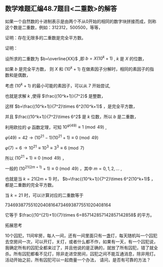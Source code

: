 ## 数学难题汇编48.7题目<二重数>的解答

如果一个自然数的十进制表示是由两个不从0开始的相同的数字块拼接而成，则称这个数是二重数，例如：312312，500500，等等，

证明：存在无限多的二重数是完全平方数。

证明：

设所求的二重数为 $b=\overline{XX}$ ,即 $b=X(10^k+1)$ , $k$ 是 $X$ 的位数，

如果 $b$ 是完全平方数， 则 $X$ 和 $(10^k+1)$ 在做素因子分解时，相同的素因子的指数和是偶数，

考虑 $(10^k+1)$ 的最小可能的素因子，可以从 $7$ 开始尝试,

也就是求解 $k$ ,使得 $\frac{(10^k+1)}{7^2}$ 是整数，

这样 $b=\frac{(10^k+1)}{7^2}\times 6^2(10^k+1)$ ，是完全平方数，

并且 $\frac{(10^k+1)}{7^2}\times 6^2$ 是 $k$ 位数，所以 $b$ 是二重数，

利用欧拉的 $\varphi$ 函数定理，可知 $10^{\varphi (49)}\equiv 1\pmod{49}$ ,

$\varphi(49)=42\to (10^{21}-1)(10^{21}+1)\equiv 0\pmod{49}$

$\varphi(7)=6\to 10^{21}\equiv{10^3}\equiv{3^3}\equiv 6\pmod7$ 

所以 $(10^{21}+1)\equiv 0\pmod{49}$ ，

一般的 $(10^{21(2m+1)}+1)\equiv 0\pmod{49}$ ，其中 $m=0,1,2,...$ ,

也就是当 $k=21(2m+1)$ 时， $b=\frac{(10^k+1)}{7^2}\times 6^2(10^k+1)$ ，都是二重数的完全平方数。

当 $k=21$ 时，可以计算对应的二重数等于

$734693877551020408164734693877551020408164$

它等于 $\frac{(10^{21}+1)}{7}\times 6=857142857142857142858$ 的平方。

拓展思考

10个囚犯，11间牢房，每人一间，还有一间里面只有一盏灯，每天随机叫一个囚犯去空房间一次，可以开灯，关灯，或者什么都不作，如果有一天，有一个囚犯说，我确定所有的囚犯全都来过了，并且他说的是正确的，就放了所有囚犯，错了就全杀。所有囚犯都看不见灯，除非走进空房间，囚犯之间不能互通消息，除非用灯。
活动开始之前，所有囚犯可以一起商量一个办法，
请问，是否有可靠的方法？
